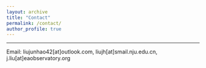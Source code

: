 ```yaml
---
layout: archive
title: "Contact"
permalink: /contact/
author_profile: true
---
```


---

Email: liujunhao42[at]outlook.com, liujh[at]smail.nju.edu.cn, j.liu[at]eaobservatory.org

